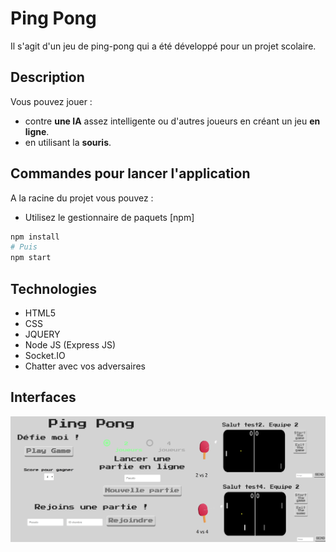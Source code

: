 # Ping Pong 

Il s'agit d'un jeu de ping-pong qui a été développé pour un projet scolaire.

## Description

Vous pouvez jouer :
* contre __une IA__ assez intelligente ou d'autres joueurs en créant un jeu __en ligne__.
* en utilisant la __souris__.

## Commandes pour lancer l'application

A la racine du projet vous pouvez :

* Utilisez le gestionnaire de paquets [npm]

```bash
npm install
# Puis
npm start
```

## Technologies

* HTML5
* CSS
* JQUERY
* Node JS (Express JS)
* Socket.IO
* Chatter avec vos adversaires

## Interfaces

![gamepage](./img/readme.png)
